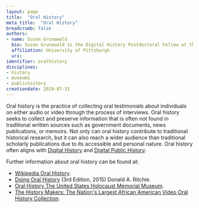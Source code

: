 ```yaml
---
layout: page
title:  "Oral History"
meta_title:  "Oral History"
breadcrumb: false
authors: 
- name: Susan Grunewald
  bio: Susan Grunewald is the Digital History Postdoctoral Fellow at the University of Pittsburgh’s World History Center. She received her PhD from Carnegie Mellon University, where she was a two-time A.W. Mellon Fellow in Digital Humanities. Her research focuses on Soviet history, particularly German prisoners of war in the USSR during and after the Second World War.
  affiliation: University of Pittsburgh
  uri:
identifier: oralhistory
disciplines: 
- history
- museums
- publichistory
creationdate: 2019-07-31
---
```

Oral history is the practice of collecting oral testimonials about individuals on either audio or video through the process of interviews. Oral history seeks to collect and preserve information that is often not found in traditional written sources such as government documents, news publications, or memoirs. Not only can oral history contribute to traditional historical research, but it can also reach a wider audience than traditional scholarly publications due to its accessible and personal nature. Oral history often aligns with [Digital History](#topic_digitalhistory) and [Digital Public History](#topic_digitalpublichistory).

Further information about oral history can be found at:
-  [Wikipedia Oral History](https://en.wikipedia.org/wiki/Oral_history).
-  [Doing Oral History](https://books.google.co.kr/books?id=tutjBAAAQBAJ&pg=PA9&lpg=PA9&dq=layperson+oral+history&source=bl&ots=Ku5WhEz8Cu&sig=wcnfu2KV6rX1_qeNq2e91-7fGLE&hl=en&sa=X&ved=0ahUKEwjskKS55q7XAhWEkpQKHdJ_B3gQ6AEIJDAA#v=onepage&q=layperson%20oral%20history&f=false) (3rd Edition, 2015) Donald A. Ritchie.
-  [Oral History The United States Holocaust Memorial Museum](https://www.ushmm.org/collections/the-museums-collections/about/oral-history). 
-  [The History Makers: The Nation's Largest African American Video Oral History Collection](https://www.thehistorymakers.org/).
